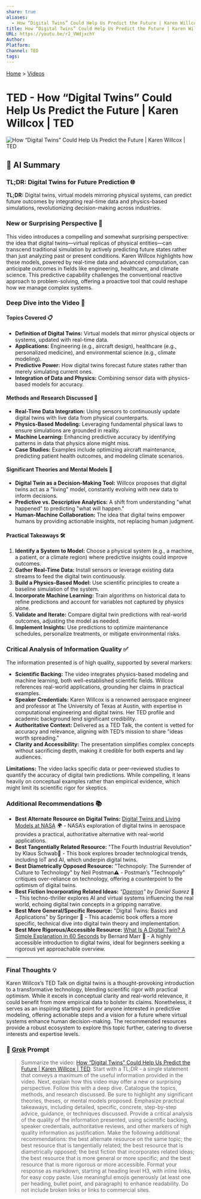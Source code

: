 ```yaml
---
share: true
aliases:
  - How “Digital Twins” Could Help Us Predict the Future | Karen Willcox | TED
title: How “Digital Twins” Could Help Us Predict the Future | Karen Willcox | TED
URL: https://youtu.be/r2_VWdjxchY
Author: 
Platform: 
Channel: TED
tags: 
---
```

[Home](../index.md) > [Videos](./index.md)  
# TED - How “Digital Twins” Could Help Us Predict the Future | Karen Willcox | TED  
![How “Digital Twins” Could Help Us Predict the Future | Karen Willcox | TED](https://youtu.be/r2_VWdjxchY)  
  
## 🤖 AI Summary  
### TL;DR: Digital Twins for Future Prediction 🌐  
**TL;DR:** Digital twins, virtual models mirroring physical systems, can predict future outcomes by integrating real-time data and physics-based simulations, revolutionizing decision-making across industries.  
  
### New or Surprising Perspective 🌟  
This video introduces a compelling and somewhat surprising perspective: the idea that digital twins—virtual replicas of physical entities—can transcend traditional simulation by actively predicting future states rather than just analyzing past or present conditions. Karen Willcox highlights how these models, powered by real-time data and advanced computation, can anticipate outcomes in fields like engineering, healthcare, and climate science. This predictive capability challenges the conventional reactive approach to problem-solving, offering a proactive tool that could reshape how we manage complex systems.  
  
### Deep Dive into the Video 🧠  
#### Topics Covered 📋  
- **Definition of Digital Twins:** Virtual models that mirror physical objects or systems, updated with real-time data.  
- **Applications:** Engineering (e.g., aircraft design), healthcare (e.g., personalized medicine), and environmental science (e.g., climate modeling).  
- **Predictive Power:** How digital twins forecast future states rather than merely simulating current ones.  
- **Integration of Data and Physics:** Combining sensor data with physics-based models for accuracy.  
  
#### Methods and Research Discussed 🔬  
- **Real-Time Data Integration:** Using sensors to continuously update digital twins with live data from physical counterparts.  
- **Physics-Based Modeling:** Leveraging fundamental physical laws to ensure simulations are grounded in reality.  
- **Machine Learning:** Enhancing predictive accuracy by identifying patterns in data that physics alone might miss.  
- **Case Studies:** Examples include optimizing aircraft maintenance, predicting patient health outcomes, and modeling climate scenarios.  
  
#### Significant Theories and Mental Models 🧩  
- **Digital Twin as a Decision-Making Tool:** Willcox proposes that digital twins act as a "living" model, constantly evolving with new data to inform decisions.  
- **Predictive vs. Descriptive Analytics:** A shift from understanding "what happened" to predicting "what will happen."  
- **Human-Machine Collaboration:** The idea that digital twins empower humans by providing actionable insights, not replacing human judgment.  
  
#### Practical Takeaways 🛠️  
1. **Identify a System to Model:** Choose a physical system (e.g., a machine, a patient, or a climate region) where predictive insights could improve outcomes.  
2. **Gather Real-Time Data:** Install sensors or leverage existing data streams to feed the digital twin continuously.  
3. **Build a Physics-Based Model:** Use scientific principles to create a baseline simulation of the system.  
4. **Incorporate Machine Learning:** Train algorithms on historical data to refine predictions and account for variables not captured by physics alone.  
5. **Validate and Iterate:** Compare digital twin predictions with real-world outcomes, adjusting the model as needed.  
6. **Implement Insights:** Use predictions to optimize maintenance schedules, personalize treatments, or mitigate environmental risks.  
  
### Critical Analysis of Information Quality ✅  
The information presented is of high quality, supported by several markers:  
- **Scientific Backing:** The video integrates physics-based modeling and machine learning, both well-established scientific fields. Willcox references real-world applications, grounding her claims in practical examples.  
- **Speaker Credentials:** Karen Willcox is a renowned aerospace engineer and professor at The University of Texas at Austin, with expertise in computational engineering and digital twins. Her TED profile and academic background lend significant credibility.  
- **Authoritative Context:** Delivered as a TED Talk, the content is vetted for accuracy and relevance, aligning with TED’s mission to share "ideas worth spreading."  
- **Clarity and Accessibility:** The presentation simplifies complex concepts without sacrificing depth, making it credible for both experts and lay audiences.  
  
**Limitations:** The video lacks specific data or peer-reviewed studies to quantify the accuracy of digital twin predictions. While compelling, it leans heavily on conceptual examples rather than empirical evidence, which might limit its scientific rigor for skeptics.  
  
### Additional Recommendations 📚  
- **Best Alternate Resource on Digital Twins:** [Digital Twins and Living Models at NASA](https://ntrs.nasa.gov/citations/20210023699) 🌍 - NASA’s exploration of digital twins in aerospace provides a practical, authoritative alternative with real-world applications.  
- **Best Tangentially Related Resource:** "The Fourth Industrial Revolution" by Klaus Schwab🔄 - This book explores broader technological trends, including IoT and AI, which underpin digital twins.  
- **Best Diametrically Opposed Resource:** "Technopoly: The Surrender of Culture to Technology" by Neil Postman⚠️ - Postman’s "Technopoly" critiques over-reliance on technology, offering a counterpoint to the optimism of digital twins.  
- **Best Fiction Incorporating Related Ideas:** *"[Daemon](../books/daemon.md)" by Daniel Suarez* 📖 - This techno-thriller explores AI and virtual systems influencing the real world, echoing digital twin concepts in a gripping narrative.  
- **Best More General/Specific Resource:** "Digital Twins: Basics and Applications" by Springer 📘 - This academic book offers a more specific, technical dive into digital twin theory and implementation.  
- **Best More Rigorous/Accessible Resource:** [What Is A Digital Twin? A Simple Explanation in 60 Seconds](https://youtu.be/76wwdorAz38) by Bernard Marr 📙 - A highly accessible introduction to digital twins, ideal for beginners seeking a rigorous yet approachable overview.  
  
---  
  
### Final Thoughts 💡  
Karen Willcox’s TED Talk on digital twins is a thought-provoking introduction to a transformative technology, blending scientific rigor with practical optimism. While it excels in conceptual clarity and real-world relevance, it could benefit from more empirical data to bolster its claims. Nonetheless, it serves as an inspiring starting point for anyone interested in predictive modeling, offering actionable steps and a vision for a future where virtual systems enhance human decision-making. The recommended resources provide a robust ecosystem to explore this topic further, catering to diverse interests and expertise levels.  
  
### 💬 [Grok](https://x.ai) Prompt  
> Summarize the video: [How “Digital Twins” Could Help Us Predict the Future | Karen Willcox | TED](https://youtu.be/r2_VWdjxchY). Start with a TL;DR - a single statement that conveys a maximum of the useful information provided in the video. Next, explain how this video may offer a new or surprising perspective. Follow this with a deep dive. Catalogue the topics, methods, and research discussed. Be sure to highlight any significant theories, theses, or mental models proposed. Emphasize practical takeaways, including detailed, specific, concrete, step-by-step advice, guidance, or techniques discussed. Provide a critical analysis of the quality of the information presented, using scientific backing, speaker credentials, authoritative reviews, and other markers of high quality information as justification. Make the following additional recommendations: the best alternate resource on the same topic; the best resource that is tangentially related; the best resource that is diametrically opposed; the best fiction that incorporates related ideas; the best resource that is more general or more specific; and the best resource that is more rigorous or more accessible. Format your response as markdown, starting at heading level H3, with inline links, for easy copy paste. Use meaningful emojis generously (at least one per heading, bullet point, and paragraph) to enhance readability. Do not include broken links or links to commercial sites.